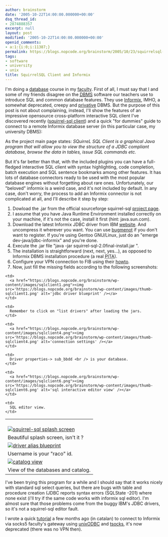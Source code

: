 ```yaml
---
author: brainstorm
date: '2005-10-22T14:00:00.000000+00:00'
dsq_thread_id:
- 2874888357
excerpt: null
layout: post
modified: '2005-10-22T14:00:00.000000+00:00'
openid_comments:
- a:1:{i:0;i:11387;}
permalink: https://blogs.nopcode.org/brainstorm/2005/10/23/squirrelsql-client-and-informix/
tags:
- software
- university
- unix
title: SquirrelSQL Client and Informix
---
```


I'm doing a [database][1] course in my [faculty][2]. First of all, I must say that I and some of my friends disagree on the <acronym title="DataBase Management System"><a href="https://en.wikipedia.org/wiki/DBMS">DBMS</a></acronym> software our teachers use to introduce SQL and common database features. They use [Informix][3], IMHO, a somewhat deprecated, creepy and [privative][4] DBMS. But the purpose of this post is not about complaining, instead, I'll show the features of an impressive opensource cross-platform interactive SQL client I've discovered recently ([squirrel-sql client][5]) and a quick "for dummies" guide to connect to a remote Informix database server (in this particular case, my university DBMS):

As the project main page states: <cite>SQuirreL SQL Client is a graphical Java program that will allow you to view the structure of a JDBC compliant database, browse the data in tables, issue SQL commands etc.</cite>

But it's far better than that, with the included plugins you can have a full-fledged interactive SQL client with syntax highlighting, code completion, batch execution and SQL sentence bookmarks among other features. It has lots of database connectors ready to be used with the most popular database engines without forgetting about rare ones. Unfortunately, our "beloved" informix is a weird case, and it's not included by default. In any case, don't worry, the process to add an Informix connector is not complicated at all, and I'll describe it step by step:  
<!--more-->

1.  Dowload the .jar from the official sourceforge squirrel-sql [project page][5].
2.  I assume that you have Java Runtime Environment installed correctly on your machine, if it's not the case, install it first (hint: java.sun.com).
3.  Download the latest Informix JDBC driver from IBM [website][6]. And uncompress it wherever you want. You can use [bugmenot][7] if you don't want to register. If you're using Gentoo GNU/Linux, just do an "emerge dev-java/jdbc-informix" and you're done.
4.  Execute the .jar file "java -jar squirrel-sql-2.0final-install.jar ".
5.  The installation is straightforward (next, next, yes...), as opposed to Informix DBMS installation procedure (a real <acronym title="Pain In The *ss">PITA</acronym>).
6.  Configure your VPN connection to FIB using their [howto][8].
7.  Now, just fill the missing fields according to the following screenshots:

<table align="center" cellpadding="8">
  <tr>
    <td>
      <a href="https://blogs.nopcode.org/brainstorm/wp-content/images/sqlclient_splash.png"><br /> <img src='https://blogs.nopcode.org/brainstorm/wp-content/images/thumb-sqlclient_splash.png' alt='squirrel-sql splash screen' /></a>
    </td>
    
    <td>
      <a href="https://blogs.nopcode.org/brainstorm/wp-content/images/sqlclient1.png"><img src='https://blogs.nopcode.org/brainstorm/wp-content/images/thumb-sqlclient1.png' alt='jdbc driver blueprint' /></a>
    </td>
  </tr>
  
  <tr>
    <td>
      Beautiful splash screen, isn't it ?
    </td>
    
    <td>
      Remember to click on "list drivers" after loading the jars.
    </td>
  </tr>
  
  <tr>
    <td>
      <a href="https://blogs.nopcode.org/brainstorm/wp-content/images/sqlclient2.png"><img src='https://blogs.nopcode.org/brainstorm/wp-content/images/thumb-sqlclient2.png' alt='driver alias blueprint' /></a>
    </td>
    
    <td>
      <a href="https://blogs.nopcode.org/brainstorm/wp-content/images/sqlclient4.png"><img src='https://blogs.nopcode.org/brainstorm/wp-content/images/thumb-sqlclient4.png' alt='connection settings' /></a>
    </td>
  </tr>
  
  <tr>
    <td>
      Username is your "raco" id.
    </td>
    
    <td>
      Driver properties-> sub_bbdd <br /> is your database.
    </td>
  </tr>
  
  <tr>
    <td>
      <a href="https://blogs.nopcode.org/brainstorm/wp-content/images/sqlclient5.png"><img src='https://blogs.nopcode.org/brainstorm/wp-content/images/thumb-sqlclient5.png' alt='catalog view' /></a>
    </td>
    
    <td>
      <a href="https://blogs.nopcode.org/brainstorm/wp-content/images/sqlclient6.png"><img src='https://blogs.nopcode.org/brainstorm/wp-content/images/thumb-sqlclient6.png' alt='sql interactive editor view' /></a>
    </td>
  </tr>
  
  <tr>
    <td>
      View of the databases and catalog.
    </td>
    
    <td>
      SQL editor view.
    </td>
  </tr>
</table>

I've been trying this program for a while and I should say that it works nicely with standard sql select queries, but there are bugs with table and procedure creation (JDBC reports syntax errors (SQLState -201) where none exist (i'll try if the same code works with informix sql editor). I'm almost sure that those problems come from the buggy IBM's JDBC drivers, so it's not a squirrel-sql editor fault.

I wrote a quick [tutorial][9] a few months ago (in catalan) to connect to Informix via socks5 faculty's gateway using [unixODBC][10] and [tsocks][11], it's now deprecated (there was no VPN then).

 [1]: https://www.fib.upc.es/ca/Estudis/Assignatures/BD.html
 [2]: https://www.fib.upc.es
 [3]: https://www-306.ibm.com/software/data/informix/
 [4]: https://es.wikipedia.org/wiki/Software_privativo
 [5]: https://squirrel-sql.sourceforge.net/
 [6]: https://www14.software.ibm.com/webapp/download/search.jsp?go=y&rs=ifxjdbc
 [7]: https://www.bugmenot.com/
 [8]: https://raco.fib.upc.es/vpn
 [9]: https://www-pagines.fib.upc.es/%7Ebd/casaLinux.html
 [10]: https://www.unixodbc.org/
 [11]: https://tsocks.sourceforge.net/